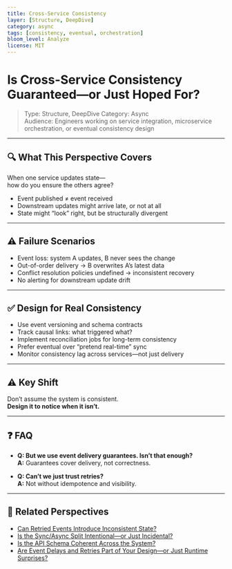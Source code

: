 ```yaml
---
title: Cross-Service Consistency
layer: [Structure, DeepDive]
category: async
tags: [consistency, eventual, orchestration]
bloom_level: Analyze
license: MIT
---
```


# Is Cross-Service Consistency Guaranteed—or Just Hoped For?

> Type: Structure, DeepDive
> Category: Async  
> Audience: Engineers working on service integration, microservice orchestration, or eventual consistency design

---

## 🔍 What This Perspective Covers

When one service updates state—  
how do you ensure the others agree?

- Event published ≠ event received  
- Downstream updates might arrive late, or not at all  
- State might “look” right, but be structurally divergent

---

## ⚠️ Failure Scenarios

- Event loss: system A updates, B never sees the change  
- Out-of-order delivery → B overwrites A’s latest data  
- Conflict resolution policies undefined → inconsistent recovery  
- No alerting for downstream update drift

---

## ✅ Design for Real Consistency

- Use event versioning and schema contracts  
- Track causal links: what triggered what?  
- Implement reconciliation jobs for long-term consistency  
- Prefer eventual over “pretend real-time” sync  
- Monitor consistency lag across services—not just delivery

---

## ⚠️ Key Shift

Don’t assume the system is consistent.  
**Design it to notice when it isn’t.**

---

## ❓ FAQ

- **Q: But we use event delivery guarantees. Isn’t that enough?**  
  **A:** Guarantees cover delivery, not correctness.

- **Q: Can’t we just trust retries?**  
  **A:** Not without idempotence and visibility.

---

## 🔗 Related Perspectives

- [Can Retried Events Introduce Inconsistent State?](../async/retry-consistency.md)
- [Is the Sync/Async Split Intentional—or Just Incidental?](sync-async-alignment.md)
- [Is the API Schema Coherent Across the System?](../api/api-schema-coherence.md)
- [Are Event Delays and Retries Part of Your Design—or Just Runtime Surprises?](event-retry-delay.md)
